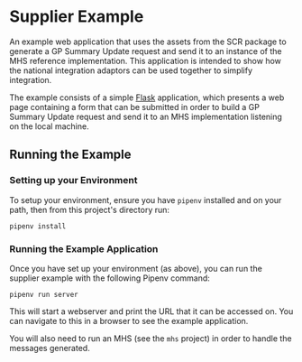 # Supplier Example

An example web application that uses the assets from the SCR package to
generate a GP Summary Update request and send it to an instance of the MHS reference implementation. This application is intended to show
how the national integration adaptors can be used together to simplify integration.

The example consists of a simple [Flask](https://www.fullstackpython.com/flask.html) application, which presents a web
page containing a form that can be submitted in order to build a GP Summary Update request and send it to an MHS
implementation listening on the local machine.

## Running the Example

### Setting up your Environment
To setup your environment, ensure you have `pipenv` installed and on your path, then from this project's directory run:
```
pipenv install
```

### Running the Example Application
Once you have set up your environment (as above), you can run the supplier example with the following Pipenv command:
```
pipenv run server
```
This will start a webserver and print the URL that it can be accessed on. You can navigate to this in a browser to see
the example application.

You will also need to run an MHS (see the `mhs` project) in order to handle the messages generated.
